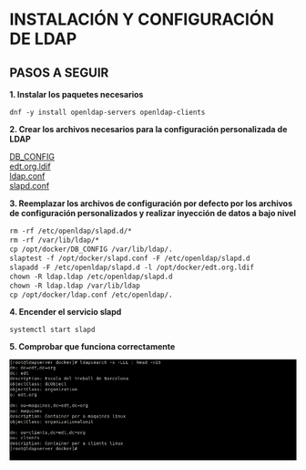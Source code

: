 # INSTALACIÓN Y CONFIGURACIÓN DE LDAP

## PASOS A SEGUIR

**1. Instalar los paquetes necesarios**

```
dnf -y install openldap-servers openldap-clients
```

**2. Crear los archivos necesarios para la configuración personalizada de LDAP**

[DB_CONFIG](./DB_CONFIG)  
[edt.org.ldif](./edt.org.ldif)  
[ldap.conf](ldap.conf)  
[slapd.conf](slapd.conf)  

**3. Reemplazar los archivos de configuración por defecto por los archivos de configuración personalizados y realizar inyección de datos a bajo nivel**

```
rm -rf /etc/openldap/slapd.d/*
rm -rf /var/lib/ldap/*
cp /opt/docker/DB_CONFIG /var/lib/ldap/.
slaptest -f /opt/docker/slapd.conf -F /etc/openldap/slapd.d
slapadd -F /etc/openldap/slapd.d -l /opt/docker/edt.org.ldif
chown -R ldap.ldap /etc/openldap/slapd.d
chown -R ldap.ldap /var/lib/ldap
cp /opt/docker/ldap.conf /etc/openldap/.
```

**4. Encender el servicio slapd**

```
systemctl start slapd
```

**5. Comprobar que funciona correctamente**

![](../../img/5_ejemplo/ldapsearch.png)


